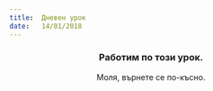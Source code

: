 ```yaml
---
title:  Дневен урок
date:   14/01/2018
---
```


### <center>Работим по този урок.</center>
<center>Моля, върнете се по-късно.</center>